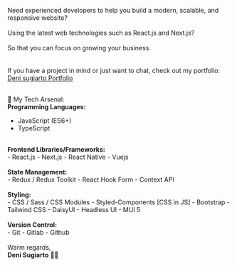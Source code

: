 
Need experienced developers to help you build a modern, scalable, and responsive website? <br/><br/>
Using the latest web technologies such as React.js and Next.js?  <br/><br/>
So that you can focus on growing your business. <br/><br/><br/>
If you have a project in mind or just want to chat, check out my portfolio: <br/>
[Deni sugiarto Portfolio](https://denisugiarto.my.id/)<br/><br/>

  🚀 My Tech Arsenal: <br/>
<b>Programming Languages:</b>
- JavaScript (ES6+)
- TypeScript

<br/>
<b>Frontend Libraries/Frameworks:</b><br/>
- React.js
- Next.js
- React Native
- Vuejs
<br/><br/>
<b>State Management:</b><br/>
- Redux / Redux Toolkit
- React Hook Form
- Context API
<br/><br/>
<b>Styling:</b><br/>
- CSS / Sass / CSS Modules
- Styled-Components [CSS in JS]
- Bootstrap
- Tailwind CSS
- DaisyUI
- Headless UI
- MUI 5
<br/><br/>
<b>Version Control:</b><br/>
- Git
- Gitlab
- Github
<br/><br/>
Warm regards,<br/>
<b>Deni Sugiarto</b> 🌱✨
<b>
